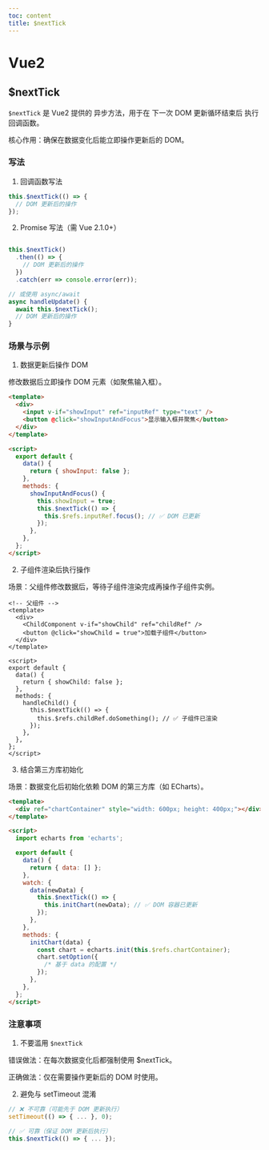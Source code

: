 ```yaml
---
toc: content
title: $nextTick
---
```


# Vue2

## $nextTick

`$nextTick` 是 Vue2 提供的 异步方法，用于在 下一次 DOM 更新循环结束后 执行回调函数。

核心作用：确保在数据变化后能立即操作更新后的 DOM。

### 写法

1. 回调函数写法

```javascript
this.$nextTick(() => {
  // DOM 更新后的操作
});
```

2. Promise 写法（需 Vue 2.1.0+）

```javascript

this.$nextTick()
  .then(() => {
    // DOM 更新后的操作
  })
  .catch(err => console.error(err));

// 或使用 async/await
async handleUpdate() {
  await this.$nextTick();
  // DOM 更新后的操作
}
```

### 场景与示例

1. 数据更新后操作 DOM

修改数据后立即操作 DOM 元素（如聚焦输入框）。

```html
<template>
  <div>
    <input v-if="showInput" ref="inputRef" type="text" />
    <button @click="showInputAndFocus">显示输入框并聚焦</button>
  </div>
</template>

<script>
  export default {
    data() {
      return { showInput: false };
    },
    methods: {
      showInputAndFocus() {
        this.showInput = true;
        this.$nextTick(() => {
          this.$refs.inputRef.focus(); // ✅ DOM 已更新
        });
      },
    },
  };
</script>
```

2. 子组件渲染后执行操作

场景：父组件修改数据后，等待子组件渲染完成再操作子组件实例。

```vue
<!-- 父组件 -->
<template>
  <div>
    <ChildComponent v-if="showChild" ref="childRef" />
    <button @click="showChild = true">加载子组件</button>
  </div>
</template>

<script>
export default {
  data() {
    return { showChild: false };
  },
  methods: {
    handleChild() {
      this.$nextTick(() => {
        this.$refs.childRef.doSomething(); // ✅ 子组件已渲染
      });
    },
  },
};
</script>
```

3. 结合第三方库初始化

场景：数据变化后初始化依赖 DOM 的第三方库（如 ECharts）。

```html
<template>
  <div ref="chartContainer" style="width: 600px; height: 400px;"></div>
</template>

<script>
  import echarts from 'echarts';

  export default {
    data() {
      return { data: [] };
    },
    watch: {
      data(newData) {
        this.$nextTick(() => {
          this.initChart(newData); // ✅ DOM 容器已更新
        });
      },
    },
    methods: {
      initChart(data) {
        const chart = echarts.init(this.$refs.chartContainer);
        chart.setOption({
          /* 基于 data 的配置 */
        });
      },
    },
  };
</script>
```

### 注意事项

1. 不要滥用 `$nextTick`

错误做法：在每次数据变化后都强制使用 $nextTick。

正确做法：仅在需要操作更新后的 DOM 时使用。

2. 避免与 setTimeout 混淆

```javascript
// ❌ 不可靠（可能先于 DOM 更新执行）
setTimeout(() => { ... }, 0);

// ✅ 可靠（保证 DOM 更新后执行）
this.$nextTick(() => { ... });
```
